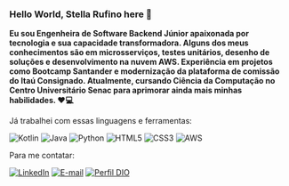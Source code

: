 ### Hello World, Stella Rufino here 👋
<strong>

<p align="left">  
 Eu sou Engenheira de Software Backend Júnior apaixonada por tecnologia e sua capacidade transformadora. Alguns dos meus conhecimentos são em microsserviços, testes unitários, desenho de soluções e desenvolvimento na nuvem AWS. Experiência em projetos como Bootcamp Santander e modernização da plataforma de comissão do Itaú Consignado. Atualmente, cursando Ciência da Computação no Centro Universitário Senac para aprimorar ainda mais minhas habilidades. ❤💻</strong><br>
</p>

<p align="left"> 
Já trabalhei com essas linguagens e ferramentas:
</p>  

![Kotlin](https://img.shields.io/badge/Kotlin-0095D5?&style=for-the-badge&logo=kotlin&logoColor=white)
![Java](https://img.shields.io/badge/java-%23ED8B00.svg?style=for-the-badge&logo=openjdk&logoColor=white)
![Python](https://img.shields.io/badge/python-3670A0?style=for-the-badge&logo=python&logoColor=ffdd54)
![HTML5](https://img.shields.io/badge/HTML5-E34F26?style=for-the-badge&logo=html5&logoColor=white)
![CSS3](https://img.shields.io/badge/CSS3-1572B6?style=for-the-badge&logo=css3&logoColor=white)
![AWS](https://img.shields.io/badge/AWS-000.svg?style=for-the-badge&logo=amazon-aws&logoColor=white)



 
<p align="left">
  Para me contatar: 
</p>

[![LinkedIn](https://img.shields.io/badge/-LinkedIn-000?style=for-the-badge&logo=linkedin&logoColor=30A3DC)](https://www.linkedin.com/in/stellarufino/)
[![E-mail](https://img.shields.io/badge/-Email-000?style=for-the-badge&logo=microsoft-outlook&logoColor=E94D5F)](mailto:stellarufino@gmail.com)
[![Perfil DIO](https://img.shields.io/badge/-Meu%20Perfil%20na%20DIO-30A3DC?style=for-the-badge)](https://www.dio.me/users/stellarufino)



</strong>